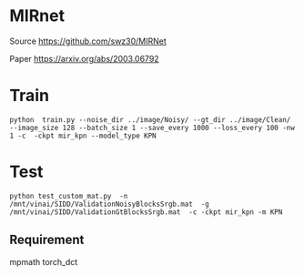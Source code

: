 # MIRnet

Source https://github.com/swz30/MIRNet

Paper https://arxiv.org/abs/2003.06792

# Train
```
python  train.py --noise_dir ../image/Noisy/ --gt_dir ../image/Clean/ --image_size 128 --batch_size 1 --save_every 1000 --loss_every 100 -nw 1 -c  -ckpt mir_kpn --model_type KPN
```


# Test 
```
python test_custom_mat.py  -n /mnt/vinai/SIDD/ValidationNoisyBlocksSrgb.mat  -g /mnt/vinai/SIDD/ValidationGtBlocksSrgb.mat  -c -ckpt mir_kpn -m KPN
```

## Requirement 
mpmath
torch_dct
